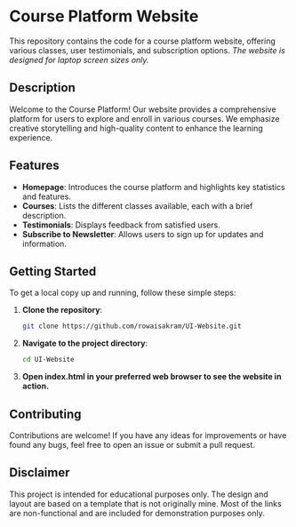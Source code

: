 # Course Platform Website

This repository contains the code for a course platform website, offering various classes, user testimonials, and subscription options. *The website is designed for laptop screen sizes only.*


## Description

Welcome to the Course Platform! Our website provides a comprehensive platform for users to explore and enroll in various courses. We emphasize creative storytelling and high-quality content to enhance the learning experience.

## Features

- **Homepage**: Introduces the course platform and highlights key statistics and features.
- **Courses**: Lists the different classes available, each with a brief description.
- **Testimonials**: Displays feedback from satisfied users.
- **Subscribe to Newsletter**: Allows users to sign up for updates and information.


## Getting Started

To get a local copy up and running, follow these simple steps:

1. **Clone the repository**:
   ```sh
   git clone https://github.com/rowaisakram/UI-Website.git
2. **Navigate to the project directory**:
   ```sh
   cd UI-Website
3. **Open index.html in your preferred web browser to see the website in action.**

## Contributing
Contributions are welcome! If you have any ideas for improvements or have found any bugs, feel free to open an issue or submit a pull request.

## Disclaimer
This project is intended for educational purposes only. The design and layout are based on a template that is not originally mine. Most of the links are non-functional and are included for demonstration purposes only.
